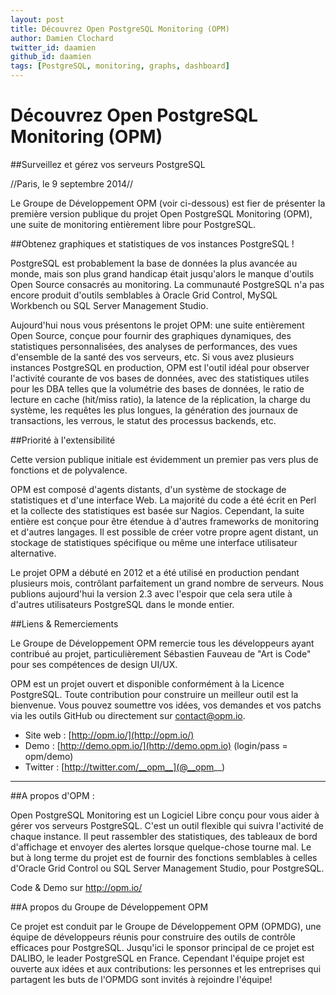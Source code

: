 ```yaml
---
layout: post
title: Découvrez Open PostgreSQL Monitoring (OPM) 
author: Damien Clochard
twitter_id: daamien
github_id: daamien
tags: [PostgreSQL, monitoring, graphs, dashboard]
---
```

# Découvrez Open PostgreSQL Monitoring (OPM) 


##Surveillez et gérez vos serveurs PostgreSQL

//Paris, le 9 septembre 2014//

Le Groupe de Développement OPM (voir ci-dessous) est fier de présenter la première version publique du projet Open PostgreSQL Monitoring (OPM), une suite de monitoring entièrement libre pour PostgreSQL.

<!--MORE-->

##Obtenez graphiques et statistiques de vos instances PostgreSQL !

PostgreSQL est probablement la base de données la plus avancée au monde, mais son plus grand handicap était jusqu'alors le manque d'outils Open Source consacrés au monitoring. La communauté PostgreSQL n'a pas encore produit d'outils semblables à Oracle Grid Control, MySQL Workbench ou SQL Server Management Studio.

Aujourd'hui nous vous présentons le projet OPM: une suite entièrement Open Source, conçue pour fournir des graphiques dynamiques, des statistiques personnalisées, des analyses de performances, des vues d'ensemble de la santé des vos serveurs, etc. Si vous avez plusieurs instances PostgreSQL en production, OPM est l'outil idéal pour observer l'activité courante de vos bases de données, avec des statistiques utiles pour les DBA telles que la volumétrie des bases de données, le ratio de lecture en cache (hit/miss ratio), la latence de la réplication, la charge du système, les requêtes les plus longues, la génération des journaux de transactions, les verrous, le statut des processus backends, etc.

##Priorité à l'extensibilité

Cette version publique initiale est évidemment un premier pas vers plus de fonctions et de polyvalence. 

OPM est composé d'agents distants, d'un système de stockage de statistiques et d'une interface Web. La majorité du code a été écrit en Perl et la collecte des statistiques est basée sur Nagios. Cependant, la suite entière est conçue pour être étendue à d'autres frameworks de monitoring et d'autres langages. Il est possible de créer votre propre agent distant, un stockage de statistiques spécifique ou même une interface utilisateur alternative.

Le projet OPM a débuté en 2012 et a été utilisé en production pendant plusieurs mois, contrôlant parfaitement un grand nombre de serveurs. Nous publions aujourd'hui la version 2.3 avec l'espoir que cela sera utile à d'autres utilisateurs PostgreSQL dans le monde entier.

##Liens & Remerciements

Le Groupe de Développement OPM remercie tous les développeurs ayant contribué au projet, particulièrement Sébastien Fauveau de "Art is Code" pour ses compétences de design UI/UX.
 
OPM est un projet ouvert et disponible conformément à la Licence PostgreSQL. Toute contribution pour construire un meilleur outil est la bienvenue. Vous pouvez soumettre vos idées, vos demandes et vos patchs via les outils GitHub ou directement sur contact@opm.io.


* Site web : [http://opm.io/](http://opm.io/)
* Demo : [http://demo.opm.io/](http://demo.opm.io) (login/pass = opm/demo) 
* Twitter : [http://twitter.com/__opm__](@__opm__)

----

##A propos d'OPM :

Open PostgreSQL Monitoring est un Logiciel Libre conçu pour vous aider à gérer vos serveurs PostgreSQL. C'est un outil flexible qui suivra l'activité de chaque instance. Il peut rassembler des statistiques, des tableaux de bord d'affichage et envoyer des alertes lorsque quelque-chose tourne mal. Le but à long terme du projet est de fournir des fonctions semblables à celles d'Oracle Grid Control ou SQL Server Management Studio, pour PostgreSQL.

Code & Demo sur http://opm.io/

##A propos du Groupe de Développement OPM

Ce projet est conduit par le Groupe de Développement OPM (OPMDG), une équipe de développeurs réunis pour construire des outils de contrôle efficaces pour PostgreSQL. Jusqu'ici le sponsor principal de ce projet est DALIBO, le leader PostgreSQL en France. Cependant l'équipe projet est ouverte aux idées et aux contributions: les personnes et les entreprises qui partagent les buts de l'OPMDG sont invités à rejoindre l'équipe!

</markdown>

